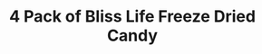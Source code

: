 ---
title:  4 Pack of Bliss Life Freeze Dried Candy
name:  4 Pack of Bliss Life Freeze Dried Candy
description: 4 Pack of Bliss Life Freeze Dried Candy - Lemon Blasts, Colorful Candy, Colorful Candy Super Sour and Colorful Candy Berry
price: $29.99
imageUrl: ["/assets/images/snackboxes/fd2/fd-2-1.png", "/assets/images/snackboxes/fd2/fd-2-2.png", "/assets/images/snackboxes/fd2/fd-2-3.png", "/assets/images/snackboxes/fd2/fd-2-4.png","/assets/images/snackboxes/fd2/fd-2-5.png" ,"/assets/images/snackboxes/fd2/fd-2-6.jpg"]
tags: -product
imageAlt: "Variety sample pack of freeze dried candies"
---
